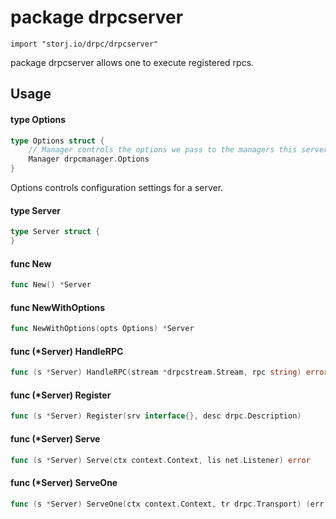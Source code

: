 # package drpcserver

`import "storj.io/drpc/drpcserver"`

package drpcserver allows one to execute registered rpcs.

## Usage

#### type Options

```go
type Options struct {
	// Manager controls the options we pass to the managers this server creates.
	Manager drpcmanager.Options
}
```

Options controls configuration settings for a server.

#### type Server

```go
type Server struct {
}
```


#### func  New

```go
func New() *Server
```

#### func  NewWithOptions

```go
func NewWithOptions(opts Options) *Server
```

#### func (*Server) HandleRPC

```go
func (s *Server) HandleRPC(stream *drpcstream.Stream, rpc string) error
```

#### func (*Server) Register

```go
func (s *Server) Register(srv interface{}, desc drpc.Description)
```

#### func (*Server) Serve

```go
func (s *Server) Serve(ctx context.Context, lis net.Listener) error
```

#### func (*Server) ServeOne

```go
func (s *Server) ServeOne(ctx context.Context, tr drpc.Transport) (err error)
```
